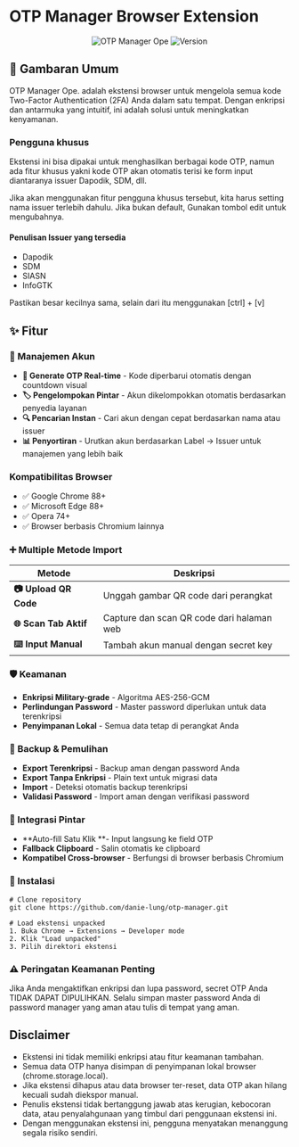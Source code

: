 # OTP Manager Browser Extension
<div align="center">
  
![OTP Manager Ope](https://img.shields.io/badge/OTP-Manager-blue?style=for-the-badge&logo=google-authenticator)
![Version](https://img.shields.io/badge/Version-2.0-red?style=for-the-badge)

</div>

## 📖 Gambaran Umum

OTP Manager Ope. adalah ekstensi browser untuk mengelola semua kode Two-Factor Authentication (2FA) Anda dalam satu tempat. Dengan enkripsi dan antarmuka yang intuitif, ini adalah solusi untuk meningkatkan kenyamanan.

### Pengguna khusus

Ekstensi ini bisa dipakai untuk menghasilkan berbagai kode OTP, namun ada fitur khusus yakni kode OTP akan otomatis terisi ke form input diantaranya issuer Dapodik, SDM, dll.

Jika akan menggunakan fitur pengguna khusus tersebut, kita harus setting nama issuer terlebih dahulu. Jika bukan default, Gunakan tombol edit untuk mengubahnya.

#### Penulisan Issuer yang tersedia
* Dapodik
* SDM
* SIASN
* InfoGTK

Pastikan besar kecilnya sama, selain dari itu menggunakan [ctrl] + [v]

## ✨ Fitur

### 🔐 Manajemen Akun
- **📱 Generate OTP Real-time** - Kode diperbarui otomatis dengan countdown visual
- **🏷️ Pengelompokan Pintar** - Akun dikelompokkan otomatis berdasarkan penyedia layanan
- **🔍 Pencarian Instan** - Cari akun dengan cepat berdasarkan nama atau issuer
- **📊 Penyortiran** - Urutkan akun berdasarkan Label → Issuer untuk manajemen yang lebih baik

### Kompatibilitas Browser
- ✅ Google Chrome 88+
- ✅ Microsoft Edge 88+
- ✅ Opera 74+
- ✅ Browser berbasis Chromium lainnya

### ➕ Multiple Metode Import
| Metode | Deskripsi |
|--------|-------------|
| **📷 Upload QR Code** | Unggah gambar QR code dari perangkat |
| **🌐 Scan Tab Aktif** | Capture dan scan QR code dari halaman web |
| **⌨️ Input Manual** | Tambah akun manual dengan secret key |

### 🛡️ Keamanan
- **Enkripsi Military-grade** - Algoritma AES-256-GCM
- **Perlindungan Password** - Master password diperlukan untuk data terenkripsi
- **Penyimpanan Lokal** - Semua data tetap di perangkat Anda

###  💾 Backup & Pemulihan
- **Export Terenkripsi** - Backup aman dengan password Anda
- **Export Tanpa Enkripsi** - Plain text untuk migrasi data
- **Import** - Deteksi otomatis backup terenkripsi
- **Validasi Password** - Import aman dengan verifikasi password

###  🎯 Integrasi Pintar
- **Auto-fill Satu Klik **- Input langsung ke field OTP
- **Fallback Clipboard** - Salin otomatis ke clipboard
- **Kompatibel Cross-browser** - Berfungsi di browser berbasis Chromium

### 🚀 Instalasi
```
# Clone repository
git clone https://github.com/danie-lung/otp-manager.git

# Load ekstensi unpacked
1. Buka Chrome → Extensions → Developer mode
2. Klik "Load unpacked"
3. Pilih direktori ekstensi
```
### ⚠️ Peringatan Keamanan Penting
Jika Anda mengaktifkan enkripsi dan lupa password, secret OTP Anda TIDAK DAPAT DIPULIHKAN.
Selalu simpan master password Anda di password manager yang aman atau tulis di tempat yang aman.

## Disclaimer

* Ekstensi ini tidak memiliki enkripsi atau fitur keamanan tambahan.
* Semua data OTP hanya disimpan di penyimpanan lokal browser (chrome.storage.local).
* Jika ekstensi dihapus atau data browser ter-reset, data OTP akan hilang kecuali sudah diekspor manual.
* Penulis ekstensi tidak bertanggung jawab atas kerugian, kebocoran data, atau penyalahgunaan yang timbul dari penggunaan ekstensi ini.
* Dengan menggunakan ekstensi ini, pengguna menyatakan menanggung segala risiko sendiri.


